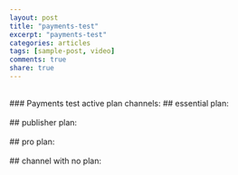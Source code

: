 ```yaml
---
layout: post
title: "payments-test"
excerpt: "payments-test"
categories: articles
tags: [sample-post, video]
comments: true
share: true
---
```

<br>
### Payments test active plan channels:
## essential plan:
<br>
<div class="apester-media" data-media-id="5d405962d1bef02db6e21abf" height="354"></div><script async
src="https://static.stg.apester.com/js/sdk/latest/apester-sdk.js"></script>
<br>
## publisher plan:
<br>
<div class="apester-media" data-media-id="5d40664cd1bef03afbe21aca" height="354"></div><script async src="https://static.stg.apester.com/js/sdk/latest/apester-sdk.js"></script>
<br>
## pro plan:
<br>
<div class="apester-media" data-media-id="5d40565cd1bef04322e21abb" height="354"></div><script async
src="https://static.stg.apester.com/js/sdk/latest/apester-sdk.js"></script>
<br>
## channel with no plan:
<br>
<div class="apester-media" data-media-id="5d406177d1bef04d50e21ac6" height="372"></div><script async src="https://static.stg.apester.com/js/sdk/latest/apester-sdk.js"></script>
